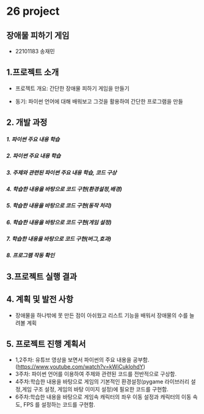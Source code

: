 # 26 project 
## 장애물 피하기 게임
* 22101183 송재민

## 1.프로젝트 소개
* 프로젝트 개요: 간단한 장애물 피하기 게임을 만들기

* 동기: 파이썬 언어에 대해 배워보고 그것을 활용하여 간단한 프로그램을 만들
  
## 2. 개발 과정
#####    1. 파이썬 주요 내용 학습
#####    2. 파이썬 주요 내용 학습
#####    3. 주제와 관련된 파이썬 주요 내용 학습, 코드 구상
#####    4. 학습한 내용을 바탕으로 코드 구현(환경설정,배경)
#####    5. 학습한 내용을 바탕으로 코드 구현(동작 처리)
#####    6. 학습한 내용을 바탕으로 코드 구현(게임 설정)
#####    7. 학습한 내용을 바탕으로 코드 구현(버그,효과)
#####    8. 프로그램 작동 확인

## 3.프로젝트 실행 결과
## 4. 계획 및 발전 사항
* 장애물을 하나밖에 못 만든 점이 아쉬웠고 리스트 기능을 배워서 장애물의 수를 늘려볼 계획
## 5. 프로젝트 진행 계획서
* 1,2주차: 유튜브 영상을 보면서 파이썬의 주요 내용을 공부함. (https://www.youtube.com/watch?v=kWiCuklohdY)
* 3주차: 파이썬 언어를 이용하여 주제와 관련된 코드를 전반적으로 구상함. 
* 4주차:학습한 내용을 바탕으로 게임의 기본적인 환경설정(pygame 라이브러리 설정,게임 구조 설정, 게임의 바탕 이미지 설정)에 필요한 코드를 구현함.
* 6주차:학습한 내용을 바탕으로 게임속 캐릭터의 좌우 이동 설정과 캐릭터의 이동 속도, FPS 를 설정하는 코드를 구현함.
